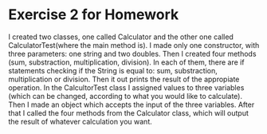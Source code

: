 # Exercise 2 for Homework

I created two classes, one called Calculator and the other one called CalculatorTest(where the main method is).
I made only one constructor, with three parameters: one string and two doubles.
Then I created four methods (sum, substraction, multiplication, division). In each of them, there are if statements checking if the String is equal to: sum, substraction, multiplication or division. Then it out prints the result of the appropiate operation.
In the CalcultorTest class I assigned values to three variables (which can be changed, according to what you would like to calculate). Then I made an object which accepts the input of the three variables. 
After that I called the four methods from the Calculator class, which will output the result of whatever calculation you want. 